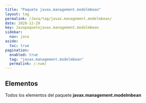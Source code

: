 ```yaml
---
title: "Paquete javax.management.modelmbean"
layout: tag
permalink: /Java/tag/javax.management.modelmbean/
date: 2020-12-29
key: Javapaquetejavax.management.modelmbean
sidebar: 
  nav: java
aside: 
  toc: true
pagination: 
  enabled: true
  tag: "javax.management.modelmbean"
  permalink: /:num/
---
```


<h2>Elementos</h2>
Todos los elementos del paquete <strong>javax.management.modelmbean</strong>
